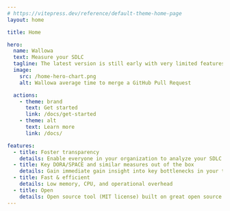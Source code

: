 ```yaml
---
# https://vitepress.dev/reference/default-theme-home-page
layout: home

title: Home

hero:
  name: Wallowa
  text: Measure your SDLC
  tagline: The latest version is still early with very limited features
  image:
    src: /home-hero-chart.png
    alt: Wallowa average time to merge a GitHub Pull Request

  actions:
    - theme: brand
      text: Get started
      link: /docs/get-started
    - theme: alt
      text: Learn more
      link: /docs/

features:
  - title: Foster transparency
    details: Enable everyone in your organization to analyze your SDLC data using tools they're already familiar with
  - title: Key DORA/SPACE and similar measures out of the box
    details: Gain immediate gain insight into key bottlenecks in your tooling and processes
  - title: Fast & efficient
    details: Low memory, CPU, and operational overhead
  - title: Open
    details: Open source tool (MIT license) built on great open source tools
---
```

